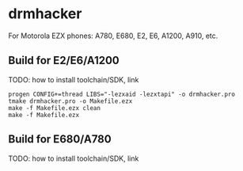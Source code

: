 drmhacker
=========

For Motorola EZX phones: A780, E680, E2, E6, A1200, A910, etc.

## Build for E2/E6/A1200

TODO: how to install toolchain/SDK, link

```
progen CONFIG+=thread LIBS="-lezxaid -lezxtapi" -o drmhacker.pro
tmake drmhacker.pro -o Makefile.ezx
make -f Makefile.ezx clean
make -f Makefile.ezx
```

## Build for E680/A780

TODO: how to install toolchain/SDK, link

